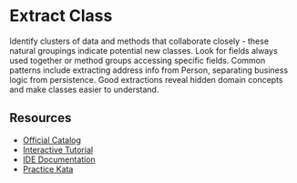 # Extract Class

Identify clusters of data and methods that collaborate closely - these natural groupings indicate potential new classes. Look for fields always used together or method groups accessing specific fields. Common patterns include extracting address info from Person, separating business logic from persistence. Good extractions reveal hidden domain concepts and make classes easier to understand.

## Resources
- [Official Catalog](https://refactoring.com/catalog/extractClass.html)
- [Interactive Tutorial](https://refactoring.guru/extract-class)
- [IDE Documentation](https://www.jetbrains.com/help/idea/extract-into-class-refactorings.html)
- [Practice Kata](https://github.com/emilybache/GildedRose-Refactoring-Kata)
